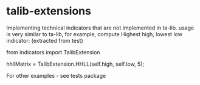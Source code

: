 # talib-extensions
Implementing technical indicators that are not implemented in ta-lib.
usage is very similar to ta-lib, for example, compute Highest high, lowest low indicator: (extracted from test)

from indicators import TalibExtension

hhllMatrix = TalibExtension.HHLL(self.high, self.low, 5);

For other examples - see tests package
